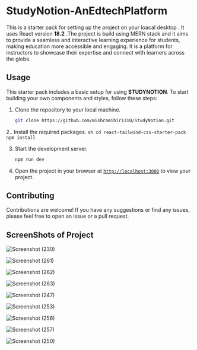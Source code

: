 # StudyNotion-AnEdtechPlatform

This is a starter pack for setting up the project on your loacal desktop . It uses React version **18.2** .The project is build using MERN stack and it aims to provide a seamless and interactive learning experience for students, making education more accessible and engaging. It is a platform for instructors to showcase their expertise and connect with learners across the globe.

## Usage

This starter pack includes a basic setup for using **STUDYNOTION**. To start building your own components and styles, follow these steps:

1. Clone the repository to your local machine.
    ```sh
    git clone https://github.com/mishramihir1310/StudyNotion.git
    ```

2.. Install the required packages.
    ```sh
    cd react-tailwind-css-starter-pack
    npm install
    ```

3. Start the development server.
    ```sh
    npm run dev
    ```
4. Open the project in your browser at [`http://localhost:3000`](http://localhost:3000) to view your project.
## Contributing

Contributions are welcome! If you have any suggestions or find any issues, please feel free to open an issue or a pull request.

## ScreenShots of Project 
![Screenshot (230)](https://github.com/mishramihir1310/StudyNotion_EdTechPlatform/assets/128243397/b179798e-862e-43cd-b5fd-65380e5a5c10)

![Screenshot (261)](https://github.com/mishramihir1310/StudyNotion_EdTechPlatform/assets/128243397/1d216e1c-bbd3-4865-abe9-168ea3d1110f)

![Screenshot (262)](https://github.com/mishramihir1310/StudyNotion_EdTechPlatform/assets/128243397/1bbd81c8-26bf-485e-a94f-ef873da2a32b)

![Screenshot (263)](https://github.com/mishramihir1310/StudyNotion_EdTechPlatform/assets/128243397/d83bbee1-3a13-4768-aabe-c9c33930c3bf)

![Screenshot (247)](https://github.com/mishramihir1310/StudyNotion_EdTechPlatform/assets/128243397/bf4fad04-e77e-4239-94bb-d132f05d83d8)

![Screenshot (253)](https://github.com/mishramihir1310/StudyNotion_EdTechPlatform/assets/128243397/ee6afead-ea69-4fff-a6d3-7c51a588e25c)

![Screenshot (256)](https://github.com/mishramihir1310/StudyNotion_EdTechPlatform/assets/128243397/71f86f3b-077b-4374-b36b-87d360c599c7)

![Screenshot (257)](https://github.com/mishramihir1310/StudyNotion_EdTechPlatform/assets/128243397/d937c0ff-a2fb-469b-bb14-6904fb845663)

![Screenshot (250)](https://github.com/mishramihir1310/StudyNotion_EdTechPlatform/assets/128243397/1587883f-8ab5-4d09-a4f4-efe317ccce7d)



